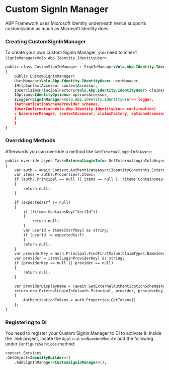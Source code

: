 # Custom SignIn Manager

ABP Framework uses Microsoft Identity underneath hence supports customization as much as Microsoft Identity does.

### Creating CustomSignInManager

To create your own custom SignIn Manager, you need to inherit `SignInManager<Volo.Abp.Identity.IdentityUser>`.

````xml
public class CustomSignInManager : SignInManager<Volo.Abp.Identity.IdentityUser>
{
    public CustomSigninManager(
    UserManager<Volo.Abp.Identity.IdentityUser> userManager,
    IHttpContextAccessor contextAccessor,
    IUserClaimsPrincipalFactory<Volo.Abp.Identity.IdentityUser> claimsFactory,
    IOptions<IdentityOptions> optionsAccessor,
    ILogger<SignInManager<Volo.Abp.Identity.IdentityUser>> logger,
    IAuthenticationSchemeProvider schemes,
    IUserConfirmation<Volo.Abp.Identity.IdentityUser> confirmation) 
    : base(userManager, contextAccessor, claimsFactory, optionsAccessor, logger, schemes, confirmation)
    {
    }
}
````

### Overriding Methods

Afterwards you can override a method like `GetExternalLoginInfoAsync`:

````xml
public override async Task<ExternalLoginInfo> GetExternalLoginInfoAsync(string expectedXsrf = null)
{
    var auth = await Context.AuthenticateAsync(IdentityConstants.ExternalScheme);
    var items = auth?.Properties?.Items;
    if (auth?.Principal == null || items == null || !items.ContainsKey("LoginProvider"))
    {
    	return null;
    }

    if (expectedXsrf != null)
    {
        if (!items.ContainsKey("XsrfId"))
        {
        	return null;
        }
        var userId = items[XsrfKey] as string;
        if (userId != expectedXsrf)
        {
        return null;
    }
    var providerKey = auth.Principal.FindFirstValue(ClaimTypes.NameIdentifier);
    var provider = items[LoginProviderKey] as string;
    if (providerKey == null || provider == null)
    {
    	return null;
    }

    var providerDisplayName = (await GetExternalAuthenticationSchemesAsync()).FirstOrDefault(p => p.Name == provider)?.DisplayName ?? provider;
    return new ExternalLoginInfo(auth.Principal, provider, providerKey, providerDisplayName)
    {
    	AuthenticationTokens = auth.Properties.GetTokens()
    };
}
````

### Registering to DI

You need to register your Custom SignIn Manager to DI to activate it. Inside the `.Web` project, locate the `ApplicationNameWebModule` add the following under `ConfigureServices` method:

````xml
context.Services
.GetObject<IdentityBuilder>()
    .AddSignInManager<CustomSigninManager>();
````